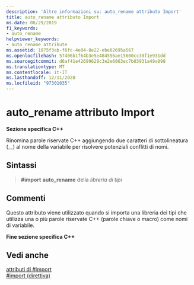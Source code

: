```yaml
---
description: 'Altre informazioni su: auto_rename attributo Import'
title: auto_rename attributo Import
ms.date: 08/29/2019
f1_keywords:
- auto_rename
helpviewer_keywords:
- auto_rename attribute
ms.assetid: 1075f3ab-f6fc-4e04-8e22-ebe02695a567
ms.openlocfilehash: 57406b1f64b3e5e484556ae15600cc30f1e931dd
ms.sourcegitcommit: d6af41e42699628c3e2e6063ec7b03931a49a098
ms.translationtype: MT
ms.contentlocale: it-IT
ms.lasthandoff: 12/11/2020
ms.locfileid: "97301035"
---
```

# <a name="auto_rename-import-attribute"></a>auto_rename attributo Import

**Sezione specifica C++**

Rinomina parole riservate C++ aggiungendo due caratteri di sottolineatura (__) al nome della variabile per risolvere potenziali conflitti di nomi.

## <a name="syntax"></a>Sintassi

> **#import** **auto_rename** della *libreria di tipi*

## <a name="remarks"></a>Commenti

Questo attributo viene utilizzato quando si importa una libreria dei tipi che utilizza una o più parole riservate C++ (parole chiave o macro) come nomi di variabile.

**Fine sezione specifica C++**

## <a name="see-also"></a>Vedi anche

[attributi di #import](../preprocessor/hash-import-attributes-cpp.md)\
[#import (direttiva)](../preprocessor/hash-import-directive-cpp.md)
